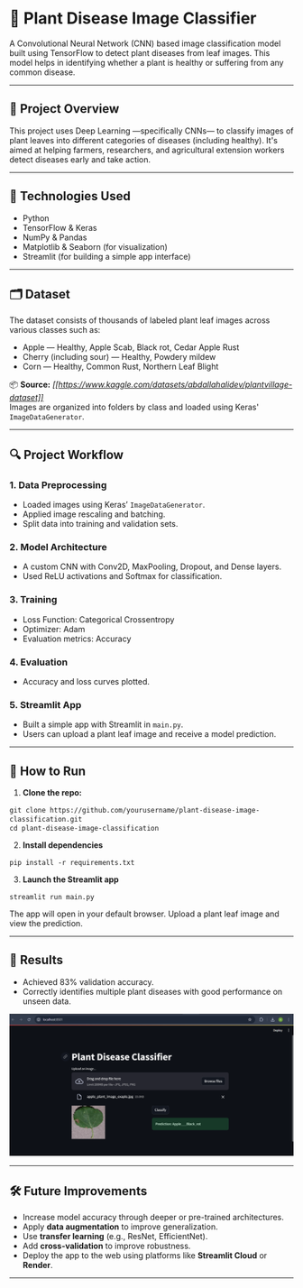 # 🌿 Plant Disease Image Classifier

A Convolutional Neural Network (CNN) based image classification model built using TensorFlow to detect plant diseases from leaf images. This model helps in identifying whether a plant is healthy or suffering from any common disease.

---

## 📌 Project Overview

This project uses Deep Learning —specifically CNNs— to classify images of plant leaves into different categories of diseases (including healthy). It's aimed at helping farmers, researchers, and agricultural extension workers detect diseases early and take action.

---

## 🧠 Technologies Used

- Python
- TensorFlow & Keras
- NumPy & Pandas
- Matplotlib & Seaborn (for visualization)
- Streamlit (for building a simple app interface)

---

## 🗂 Dataset

The dataset consists of thousands of labeled plant leaf images across various classes such as:

- Apple — Healthy, Apple Scab, Black rot, Cedar Apple Rust  
- Cherry (including sour) — Healthy, Powdery mildew  
- Corn — Healthy, Common Rust, Northern Leaf Blight  

📦 **Source:** *[[https://www.kaggle.com/datasets/abdallahalidev/plantvillage-dataset]]*  
Images are organized into folders by class and loaded using Keras' `ImageDataGenerator`.

---

## 🔍 Project Workflow

### 1. Data Preprocessing

- Loaded images using Keras’ `ImageDataGenerator`.
- Applied image rescaling and batching.
- Split data into training and validation sets.

### 2. Model Architecture

- A custom CNN with Conv2D, MaxPooling, Dropout, and Dense layers.
- Used ReLU activations and Softmax for classification.

### 3. Training

- Loss Function: Categorical Crossentropy  
- Optimizer: Adam  
- Evaluation metrics: Accuracy  

### 4. Evaluation

- Accuracy and loss curves plotted.

### 5. Streamlit App

- Built a simple app with Streamlit in `main.py`.
- Users can upload a plant leaf image and receive a model prediction.

---

## 🚀 How to Run

1. **Clone the repo:**

```
git clone https://github.com/yourusername/plant-disease-image-classification.git
cd plant-disease-image-classification
```

2. **Install dependencies**

```
pip install -r requirements.txt
```

3. **Launch the Streamlit app**

```
streamlit run main.py
```
The app will open in your default browser. Upload a plant leaf image and view the prediction.

---

## 🧪 Results

- Achieved 83% validation accuracy.
- Correctly identifies multiple plant diseases with good performance on unseen data.

![App Screenshot](App_ScreenshotPNG.PNG)

---

## 🛠 Future Improvements

- Increase model accuracy through deeper or pre-trained architectures.
- Apply **data augmentation** to improve generalization.
- Use **transfer learning** (e.g., ResNet, EfficientNet).
- Add **cross-validation** to improve robustness.
- Deploy the app to the web using platforms like **Streamlit Cloud** or **Render**.

---

